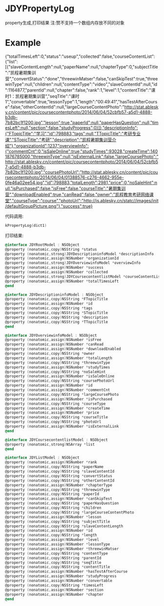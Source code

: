 # JDYPropertyLog
property生成,打印结果
注:赞不支持一个数组内存放不同的对象
# Example
{"totalTimesLeft":0,"status":"useup","collected":false,"courseContentList":{"list":[{"slaveContentLength":null,"paperName":null,"chapterType":0,"subjectTitle":"凯程暑期集训营","convertStatus":"done","threewinMatser":false,"canSkipTest":true,"threewinType":null,"children":null,"contentType":"video","slaveContentId":null,"id":1164877,"parentId":null,"chapter":false,"rank":1,"level":1,"contentTitle":"课时1：凯程暑期集训营","seqTitle":"课时1","convertable":true,"lessonType":1,"length":"00:49:41","hasTestAfterCourse":false,"otherContentId":null,"largeCourseContentPhoto":"http://stat.ablesky.cn/content/pic/coursecontentphoto/2014/06/04/52cbfb57-a5d1-4888-b3db-7b82bc1f1200.jpg","lesson":true,"paperId":null,"paperHasQuestion":null,"timesLeft":null,"section":false,"studyProgress":0}]},"descriptionInfo":{"FTopicTitle":"学习","id":798883,"tags":null,"TTopicTitle":"考研专业课","STopicTitle":"考研","description":"凯程暑期集训营介绍"},"organizationId":1237,"overviewInfo":{"commentCnt":0,"isSaleOnline":true,"studyTimes":93028,"createTime":1401876785000,"threewinType":null,"isExternalLink":false,"largeCoursePhoto":"http://stat.ablesky.cn/content/pic/coursecontentphoto/2014/06/04/52cbfb57-a5d1-4888-b3db-7b82bc1f1200.jpg","coursePhotoUrl":"http://stat.ablesky.cn/content/pic/coursecontentphoto/2014/06/04/01388576-c276-4662-955e-0fe46a02ee54.jpg","id":798883,"totalLength":2981,"price":0,"noSaleHint":null,"isPurchased":false,"isFree":false,"courseTitle":"暑期集训营","downloadEnabled":true,"canRead":false,"owner":"凯程教育考研网络课堂","courseType":"course","photoUrl":"http://js.ablesky.cn/statc//images/init/defaultGroupPicture.png"},"success":true}

代码调用:
```Objective-c
kPropertyLog(dict1)
```

打印结果:
```Objective-c
@interface JDYRootModel : NSObject
@property (nonatomic,copy)NSString *status
@property (nonatomic,strong)JDYDescriptioninfoModel *descriptionInfo
@property (nonatomic,assign)NSNumber *organizationId
@property (nonatomic,strong)JDYOverviewinfoModel *overviewInfo
@property (nonatomic,assign)NSNumber *success
@property (nonatomic,assign)NSNumber *collected
@property (nonatomic,strong)JDYCoursecontentlistModel *courseContentList
@property (nonatomic,assign)NSNumber *totalTimesLeft
@end

@interface JDYDescriptioninfoModel : NSObject
@property (nonatomic,copy)NSString *FTopicTitle
@property (nonatomic,assign)NSNumber *id
@property (nonatomic,copy)NSString *tags
@property (nonatomic,copy)NSString *STopicTitle
@property (nonatomic,copy)NSString *description
@property (nonatomic,copy)NSString *TTopicTitle
@end

@interface JDYOverviewinfoModel : NSObject
@property (nonatomic,assign)NSNumber *isFree
@property (nonatomic,assign)NSNumber *canRead
@property (nonatomic,assign)NSNumber *downloadEnabled
@property (nonatomic,copy)NSString *owner
@property (nonatomic,assign)NSNumber *totalLength
@property (nonatomic,copy)NSString *threewinType
@property (nonatomic,assign)NSNumber *studyTimes
@property (nonatomic,copy)NSString *noSaleHint
@property (nonatomic,assign)NSNumber *isSaleOnline
@property (nonatomic,copy)NSString *coursePhotoUrl
@property (nonatomic,assign)NSNumber *id
@property (nonatomic,assign)NSNumber *commentCnt
@property (nonatomic,copy)NSString *largeCoursePhoto
@property (nonatomic,assign)NSNumber *isPurchased
@property (nonatomic,copy)NSString *courseType
@property (nonatomic,assign)NSNumber *createTime
@property (nonatomic,assign)NSNumber *price
@property (nonatomic,copy)NSString *courseTitle
@property (nonatomic,copy)NSString *photoUrl
@property (nonatomic,assign)NSNumber *isExternalLink
@end

@interface JDYCoursecontentlistModel : NSObject
@property (nonatomic,strong)NSArray *list
@end

@interface JDYListModel : NSObject
@property (nonatomic,assign)NSNumber *rank
@property (nonatomic,copy)NSString *paperName
@property (nonatomic,copy)NSString *slaveContentId
@property (nonatomic,copy)NSString *convertStatus
@property (nonatomic,copy)NSString *otherContentId
@property (nonatomic,assign)NSNumber *chapterType
@property (nonatomic,copy)NSString *threewinType
@property (nonatomic,copy)NSString *paperId
@property (nonatomic,assign)NSNumber *canSkipTest
@property (nonatomic,copy)NSString *paperHasQuestion
@property (nonatomic,copy)NSString *children
@property (nonatomic,copy)NSString *largeCourseContentPhoto
@property (nonatomic,assign)NSNumber *lesson
@property (nonatomic,copy)NSString *subjectTitle
@property (nonatomic,copy)NSString *slaveContentLength
@property (nonatomic,assign)NSNumber *id
@property (nonatomic,copy)NSString *length
@property (nonatomic,assign)NSNumber *level
@property (nonatomic,assign)NSNumber *lessonType
@property (nonatomic,assign)NSNumber *threewinMatser
@property (nonatomic,copy)NSString *contentType
@property (nonatomic,copy)NSString *parentId
@property (nonatomic,copy)NSString *seqTitle
@property (nonatomic,copy)NSString *contentTitle
@property (nonatomic,assign)NSNumber *hasTestAfterCourse
@property (nonatomic,assign)NSNumber *studyProgress
@property (nonatomic,assign)NSNumber *convertable
@property (nonatomic,copy)NSString *timesLeft
@property (nonatomic,assign)NSNumber *section
@property (nonatomic,assign)NSNumber *chapter
@end
```
 